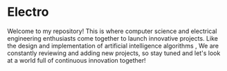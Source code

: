 # Electro
Welcome to my repository! This is where computer science and electrical engineering enthusiasts come together to launch innovative projects. Like the design and implementation of artificial intelligence algorithms , We are constantly reviewing and adding new projects, so stay tuned and let's look at a world full of continuous innovation together!
